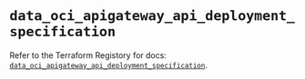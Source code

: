 # `data_oci_apigateway_api_deployment_specification`

Refer to the Terraform Registory for docs: [`data_oci_apigateway_api_deployment_specification`](https://registry.terraform.io/providers/oracle/oci/6.18.0/docs/data-sources/apigateway_api_deployment_specification).
